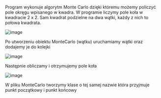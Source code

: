 Program wykonuje algorytm Monte Carlo dzięki któremu możemy policzyć pole okręgu wpisanego w kwadra. W programie liczymy pole koła w kwadracie 2 x 2.
Sam kwadrat podzielne na dwa wątki, każdy z nich to połowa kwadrata.

![image](https://user-images.githubusercontent.com/80325475/142776797-43c9456e-2279-49e0-ac3a-09a42c37a758.png)

Po utworzeniu obiektu MonteCarlo (wątku) uruchamiamy wątki oraz dodajemy je do kolejki

![image](https://user-images.githubusercontent.com/80325475/142776526-42c2abbf-8857-4721-a927-706a1a02c01e.png)

Następnie obliczamy i otrzymujemy pole koła

![image](https://user-images.githubusercontent.com/80325475/142776569-a94841df-fa58-492c-ba8a-33953f574f82.png)


W pliku MonteCarlo tworzymy klase o tej samej nazwie która przyjmuje punkt początkowy i punkt końcowy
